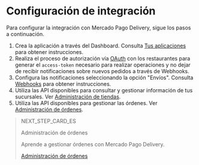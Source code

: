 # Configuración de integración

Para configurar la integración con Mercado Pago Delivery, sigue los pasos a continuación.

1. Crea la aplicación a través del Dashboard. Consulta [Tus aplicaciones](https://www.mercadopago[FAKER][URL][DOMAIN]/developers/es/guides/resources/dashboard/applications) para obtener instrucciones.
2. Realiza el proceso de autorización vía [OAuth](https://www.mercadopago[FAKER][URL][DOMINIO]/developers/es/guides/security/oauth/introduction) con los restaurantes para generar el `access-token` necesario para realizar operaciones y no dejar de recibir notificaciones sobre nuevos pedidos a través de Webhooks.
3. Configura las notificaciones seleccionando la opción "Envíos". Consulta [Webhooks](https://www.mercadopago[FAKER][URL][DOMAIN]/developers/es/guides/notifications/webhooks/webhooks) para obtener instrucciones.
4. Utiliza las API disponibles para consultar y gestionar información de tus sucursales. Ver [Administración de tiendas](https://www.mercadopago[FAKER][URL][DOMAIN]/developers/es/guides/mp-delivery/store-management).
5. Utiliza las API disponibles para gestionar las órdenes. Ver [Administración de órdenes](https://www.mercadopago[FAKER][URL][DOMAIN]/developers/es/guides/mp-delivery/order-management).

> NEXT_STEP_CARD_ES
>
> Administración de órdenes
>
> Aprende a gestionar órdenes con Mercado Pago Delivery.
>
> [Administración de órdenes](https://www.mercadopago[FAKER][URL][DOMAIN]/developers/es/guides/mp-delivery/order-management)

